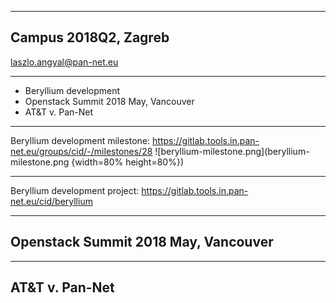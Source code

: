 
---
## Campus 2018Q2, Zagreb
laszlo.angyal@pan-net.eu

---
- Beryllium development
- Openstack Summit 2018 May, Vancouver
- AT&T v. Pan-Net

---
Beryllium development
milestone: https://gitlab.tools.in.pan-net.eu/groups/cid/-/milestones/28
![beryllium-milestone.png](beryllium-milestone.png {width=80% height=80%})


---
Beryllium development
project: https://gitlab.tools.in.pan-net.eu/cid/beryllium


---
## Openstack Summit 2018 May, Vancouver


---
## AT&T v. Pan-Net


